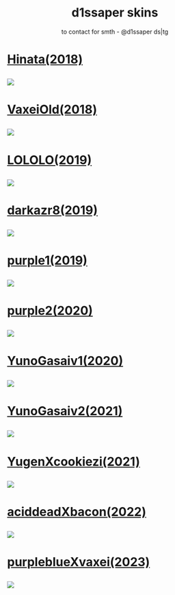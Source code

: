 <h1 align="center">d1ssaper skins</h1>
<p align="center">
  to contact for smth - @d1ssaper ds|tg
</p>

<h1>
  <a href="https://cdn.discordapp.com/attachments/1202639960004501565/1202742633177555015/Hinata.osk?ex=65ce905d&is=65bc1b5d&hm=9a7b73a614c3cb754c8bd898826f8f033c032b71c21eefe64a035c0a645d865c&)">
    <p align="left">
      Hinata(2018)
    </p>
    <img src="https://cdn.discordapp.com/attachments/1202639960004501565/1202742632975958061/1.jpg?ex=65ce905d&is=65bc1b5d&hm=a7c04d8de8de1eac412f131fa7e491928cd5186295d96db80a76cb02a73cb97d"/>
  </a>
</h1>

<h1>
  <a href="https://cdn.discordapp.com/attachments/1202639960004501565/1202743112682971166/VaxeiOld.osk?ex=65ce90cf&is=65bc1bcf&hm=3daf5c17beb9025edf08d4b5c7fb27a7257bcdcfce0f53303aefb2319f8f31da&">
    <p align="left">
      VaxeiOld(2018)
    </p>
    <img src="https://media.discordapp.net/attachments/1202639960004501565/1202743112410333204/2.jpg?ex=65ce90cf&is=65bc1bcf&hm=856ad656c9b6a09c4b028ee5bfc568368ef837d2a6bcfb56d064dbf25726f7f6&=&format=webp&width=832&height=467"/>
  </a>
</h1>

<h1>
  <a href="https://cdn.discordapp.com/attachments/1202639960004501565/1202743211320410182/LOLOLO.osk?ex=65ce90e7&is=65bc1be7&hm=2703159442b01776d15498bc43e7c2185a29d678da925fc52eccb8e5d0763a12&">
    <p align="left">
      LOLOLO(2019)
    </p>
    <img src="https://cdn.discordapp.com/attachments/1202639960004501565/1202743211110703154/4.jpg?ex=65ce90e7&is=65bc1be7&hm=035a6ffc2e5442505581a5f736c37788093719c7a72f7c8e3e6a266537e87fa6&"/>
  </a>
</h1>

<h1>
  <a href="https://cdn.discordapp.com/attachments/1202639960004501565/1202743257889644634/darkazr8.osk?ex=65ce90f2&is=65bc1bf2&hm=8d3462e21a9d9fbf34d33c0c666813bf573d99fb2987db9ee672ef31bcc1ce34&">
    <p align="left">
      darkazr8(2019)
    </p>
    <img src="https://cdn.discordapp.com/attachments/1202639960004501565/1202743257680060446/3.jpg?ex=65ce90f2&is=65bc1bf2&hm=f10283114f943beb4d662acde248c583f2d53157faca283994a1f013a9b2695e&"/>
  </a>
</h1>

<h1>
  <a href="https://cdn.discordapp.com/attachments/1202639960004501565/1202744528323477555/purple1.osk?ex=65ce9221&is=65bc1d21&hm=858440248d4e06bb2c55f77a679e691585b17a5ee811db1a5493717ac8c523c9&">
    <p align="left">
      purple1(2019)
    </p>
    <img src="https://cdn.discordapp.com/attachments/1202639960004501565/1202744528117829673/5.jpg?ex=65ce9221&is=65bc1d21&hm=4a0dfccd42c0ce9662b4f34a160a23a909dc59ac62aa0fd0b1a476a41326c4b2&"/>
  </a>
</h1>

<h1>
  <a href="https://cdn.discordapp.com/attachments/1202639960004501565/1202744556232253450/Purple2.osk?ex=65ce9228&is=65bc1d28&hm=7a2efc6de6cbab34a25df495a05c7f412491ad85df1106203beb1ee722948c72&">
    <p align="left">
      purple2(2020)
    </p>
    <img src="https://cdn.discordapp.com/attachments/1202639960004501565/1202744556047564830/6.jpg?ex=65ce9228&is=65bc1d28&hm=e3a1c68a2b677dcae1dff0d894decc46684c1c2805a048080412d6faf47d4d18&"/>
  </a>
</h1>

<h1>
  <a href="https://cdn.discordapp.com/attachments/1202639960004501565/1202747230272884777/YunoGasaiv1.osk?ex=65ce94a5&is=65bc1fa5&hm=2181cb0572d7688d6cf8921fc02c253053a154a6b6b5214bcfd8ea1c2758d197&">
    <p align="left">
      YunoGasaiv1(2020)
    </p>
    <img src="https://cdn.discordapp.com/attachments/1202639960004501565/1202747230079942736/7.jpg?ex=65ce94a5&is=65bc1fa5&hm=461f335731b2c40f184311f85ec8c9cd692412d24178ce58e2752c2472af326c&"/>
  </a>
</h1>

<h1>
  <a href="https://cdn.discordapp.com/attachments/1202639960004501565/1202747279954546708/YunoGasaiv2.osk?ex=65ce94b1&is=65bc1fb1&hm=db6066c9393a77075ee3dc929a874bdb837a8b048c4e748f3d62c6c2936e02f0&">
    <p align="left">
      YunoGasaiv2(2021)
    </p>
    <img src="https://cdn.discordapp.com/attachments/1202639960004501565/1202747279753089094/7.5.jpg?ex=65ce94b1&is=65bc1fb1&hm=ea27a4254326cc6c621e8bcdfce73820da06d8ff97f24b600eb448e4a95e2618&"/>
  </a>
</h1>

<h1>
  <a href="https://cdn.discordapp.com/attachments/1202639960004501565/1202747320299560960/YugenXcookiezi.osk?ex=65ce94bb&is=65bc1fbb&hm=c5475c40e905280ac982e3d7271bbd0a0789c9d37aa69bebadd690c69219562f&">
    <p align="left">
      YugenXcookiezi(2021)
    </p>
    <img src="https://cdn.discordapp.com/attachments/1202639960004501565/1202747320119070790/8.jpg?ex=65ce94bb&is=65bc1fbb&hm=71a8a513849c6ef43337e58833308cd153d7dbbc7a0569d5f6180229b9c0e9bb&"/>
  </a>
</h1>

<h1>
  <a href="https://cdn.discordapp.com/attachments/1202639960004501565/1202747476029739048/aciddeadxbacon.osk?ex=65ce94e0&is=65bc1fe0&hm=1bda1bacd3b953020e486553ed0cd39314d1c8094a2bceb147364ceaeeaafcb0&">
    <p align="left">
      aciddeadXbacon(2022)
    </p>
    <img src="https://cdn.discordapp.com/attachments/1202639960004501565/1202747475841257553/9.jpg?ex=65ce94e0&is=65bc1fe0&hm=50ce0cf5c66e87dfee4c50697b756c9929efa61fe11b6c6e4f9088b8fdd30222&"/>
  </a>
</h1>

<h1>
  <a href="https://cdn.discordapp.com/attachments/1202639960004501565/1202747523610185768/purpleblueXvaxei.osk?ex=65ce94eb&is=65bc1feb&hm=6497c039a6b1b4c7a2e11cf35afe92ee56c7d423c0532e3de1de38b152fe37f4&">
    <p align="left">
      purpleblueXvaxei(2023)
    </p>
    <img src="https://cdn.discordapp.com/attachments/1202639960004501565/1202747523421315072/10.jpg?ex=65ce94eb&is=65bc1feb&hm=89cdd92049ca180b3dbfcfeebbd01f9cd97e267291ae96c974c2e4bf0c87777b&"/>
  </a>
</h1>
